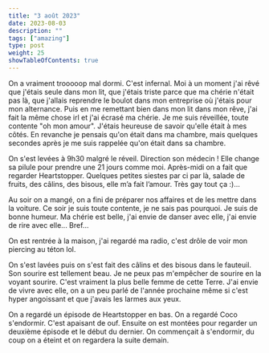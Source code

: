 ```yaml
---
title: "3 août 2023"
date: 2023-08-03
description: ""
tags: ["amazing"]
type: post
weight: 25
showTableOfContents: true
---
```


On a vraiment trooooop mal dormi. C'est infernal. Moi à un moment j'ai rêvé que j'étais seule dans mon lit, que j'étais triste parce que ma chérie n'était pas là, que j'allais reprendre le boulot dans mon entreprise où j'étais pour mon alternance. Puis en me remettant bien dans mon lit dans mon rêve, j'ai fait la même chose irl et j'ai écrasé ma chérie. Je me suis réveillée, toute contente "oh mon amour". J'étais heureuse de savoir qu'elle était à mes côtés. En revanche je pensais qu'on était dans ma chambre, mais quelques secondes après je me suis rappelée qu'on était dans sa chambre.

On s'est levées à 9h30 malgré le réveil. Direction son médecin ! Elle change sa pilule pour prendre une 21 jours comme moi. Après-midi on a fait que regarder Heartstopper. Quelques petites siestes par ci par là, salade de fruits, des câlins, des bisous, elle m’a fait l’amour. Très gay tout ça :)...

Au soir on a mangé, on a fini de préparer nos affaires et de les mettre dans la voiture. Ce soir je suis toute contente, je ne sais pas pourquoi. Je suis de bonne humeur. Ma chérie est belle, j'ai envie de danser avec elle, j'ai envie de rire avec elle... Bref...

On est rentrée à la maison, j'ai regardé ma radio, c'est drôle de voir mon piercing au téton lol.

On s'est lavées puis on s'est fait des câlins et des bisous dans le fauteuil. Son sourire est tellement beau. Je ne peux pas m'empêcher de sourire en la voyant sourire. C'est vraiment la plus belle femme de cette Terre. J'ai envie de vivre avec elle, on a un peu parlé de l'année prochaine même si c'est hyper angoissant et que j'avais les larmes aux yeux.

On a regardé un épisode de Heartstopper en bas. On a regardé Coco s'endormir. C'est apaisant de ouf. Ensuite on est montées pour regarder un deuxième épisode et le début du dernier. On commençait à s'endormir, du coup on a éteint et on regardera la suite demain.